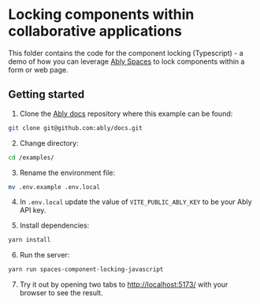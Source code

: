 # Locking components within collaborative applications

This folder contains the code for the component locking (Typescript) - a demo of how you can leverage [Ably Spaces](https://github.com/ably/spaces) to lock components within a form or web page.

## Getting started

1. Clone the [Ably docs](https://github.com/ably/docs) repository where this example can be found:

```sh
git clone git@github.com:ably/docs.git
```

2. Change directory:

```sh
cd /examples/
```

3. Rename the environment file:

```sh
mv .env.example .env.local
```

4. In `.env.local` update the value of `VITE_PUBLIC_ABLY_KEY` to be your Ably API key.

5. Install dependencies:

```sh
yarn install
```

6. Run the server:

```sh
yarn run spaces-component-locking-javascript
```

7. Try it out by opening two tabs to [http://localhost:5173/](http://localhost:5173/) with your browser to see the result.
